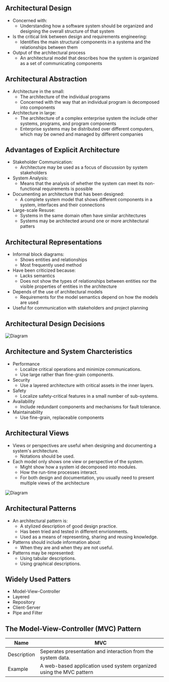 ## Architectural Design
- Concerned with:
    - Understanding how a software system should be organized and designing the overall structure of that system
- Is the critical link between design and requirements engineering:
    - Identifies the main structural components in a systema and the relationships between them
- Output of the architectural process
    - An architectural model that describes how the system is organized as a set of communicating components

## Architectural Abstraction
- Architecture in the small:
    - The architecture of the individual programs
    - Concerned with the way that an individual program is decomposed into components
- Architecture in large:
    - The architecture of a complex enterprise system the include other systems, programs, and program components
    - Enterprise systems may be distributed over different computers, which may be owned and managed by different companies


## Advantages of Explicit Architecture
- Stakeholder Communication:
    - Architecture may be used as a focus of discussion by system stakeholders
- System Analysis:
    - Means that the analysis of whether the system can meet its non-functional requirements is possible
- Documenting an architecture that has been designed:
    - A complete system model that shows different components in a system, interfaces and their connections
- Large-scale Resuse:
    - Systems in the same domain often have similar architectures
    - Systems may be architected around one or more architectural patters

## Architectural Representations
- Informal block diagrams:
    - Shows entities and relationships
    - Most frequently used method
- Have been criticized because:
    - Lacks semantics
    - Does not show the types of relationships between entities nor the visible properties of entities in the architecture
- Depends of the use of architectural models
    - Requirements for the model semantics depend on how the models are used
- Useful for communication with stakeholders and project planning

## Architectural Design Decisions
![Diagram](https://external-content.duckduckgo.com/iu/?u=https%3A%2F%2Fimage.slidesharecdn.com%2Fch6architecturaldesign-150102101849-conversion-gate02%2F95%2Fch6-architectural-design-13-638.jpg%3Fcb%3D1420194054&f=1&nofb=1&ipt=f08a2cdfd38621ca0395b04d5a208d010204e26c813831b9beeaedb35beacb8a&ipo=images)

## Architecture and System Charcteristics
- Performance
    - Localize critical operations and minimize communications.
    - Use large rather than fine-grain components.
- Security
    - Use a layered architecture with critical assets in the inner layers.
- Safety
    - Localize safety-critical features in a small number of sub-systems.
- Availability
    - Include redundant components and mechanisms for fault tolerance.
- Maintainability
    - Use fine-grain, replaceable components

## Architectural Views
- Views or perspectives are useful when designing and documenting a system's architecture.
    - Notations should be used.
- Each model only shows one view or perspective of the system.
    - Might show how a system id decomposed into modules.
    - How the run-time processes interact.
    - For both design and documentation, you usually need to present multiple views of the architecture

![Diagram](https://upload.wikimedia.org/wikipedia/commons/thumb/e/e6/4%2B1_Architectural_View_Model.svg/1200px-4%2B1_Architectural_View_Model.svg.png)

## Architectural Patterns
- An architectural pattern is:
    - A stylized description of good design practice.
    - Has been tried and tested in different envrionments.
    - Used as a means of representing, sharing and reusing knowledge.
- Patterns should include information about:
    - When they are and when they are not useful.
- Patterns may be represented:
    - Using tabular descriptions.
    - Using graphical descriptions.

## Widely Used Patters
- Model-View-Controller
- Layered
- Repository
- Client-Server
- Pipe and Filter


## The Model-View-Controller (MVC) Pattern
| Name | MVC |
|------|-----|
| Description | Seperates presentation and interaction from the system data. |
| Example | A web-based application used system organized using the MVC pattern
